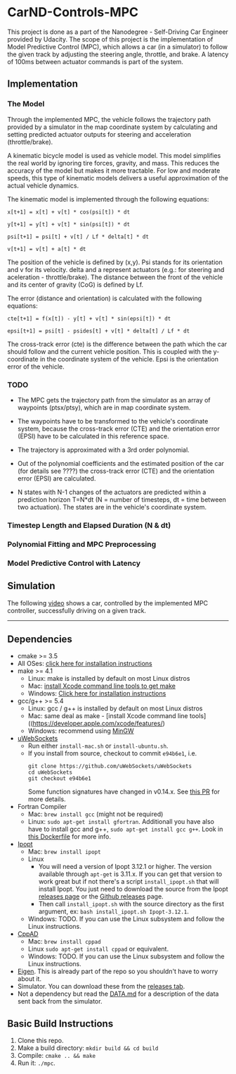 # CarND-Controls-MPC
This project is done as a part of the Nanodegree - Self-Driving Car Engineer provided by Udacity. The scope of this project is the implementation of Model Predictive Control (MPC), which allows a car (in a simulator) to follow the given track by adjusting the steering angle, throttle, and brake. A latency of 100ms between actuator commands is part of the system.

## Implementation
### The Model
Through the implemented MPC, the vehicle follows the trajectory path provided by a simulator in the map coordinate system by calculating and setting predicted actuator outputs for steering and acceleration (throttle/brake).

A kinematic bicycle model is used as vehicle model. This model simplifies the real world by ignoring tire forces, gravity, and mass. This reduces the accuracy of the model but makes it more tractable. For low and moderate speeds, this type of kinematic models delivers a useful approximation of the actual vehicle dynamics. 

The kinematic model is implemented through the following equations:

`x[t+1] = x[t] + v[t] * cos(psi[t]) * dt`

`y[t+1] = y[t] + v[t] * sin(psi[t]) * dt`

`psi[t+1] = psi[t] + v[t] / Lf * delta[t] * dt`

`v[t+1] = v[t] + a[t] * dt`

The position of the vehicle is defined by (x,y). Psi stands for its orientation and v for its velocity. delta and a represent actuators (e.g.: for steering and aceleration - throttle/brake). The distance between the front of the vehicle and its center of gravity (CoG) is defined by Lf.
 
 The error (distance and orientation) is calculated with the following equations:
 
 `cte[t+1] = f(x[t]) - y[t] + v[t] * sin(epsi[t]) * dt`
 
 `epsi[t+1] = psi[t] - psides[t] + v[t] * delta[t] / Lf * dt`
 
The cross-track error (cte) is the difference between the path which the car should follow and the current vehicle position. This is coupled with the y-coordinate in the coordinate system of the vehicle. Epsi is the orientation error of the vehicle. 

### TODO
- The MPC gets the trajectory path from the simulator as an array of waypoints (ptsx/ptsy), which are in map coordinate system. 

- The waypoints have to be transformed to the vehicle's coordinate system, because the cross-track error (CTE) and the orientation error (EPSI) have to be calculated in this reference space. 

- The trajectory is approximated with a 3rd order polynomial.

- Out of the polynomial coefficients and the estimated position of the car (for details see ????) the cross-track error (CTE) and the orientation error (EPSI) are calculated.

- N states with N-1 changes of the actuators are predicted within a prediction horizon T=N*dt (N = number of timesteps, dt = time between two actuation). The states are in the vehicle's coordinate system.

### Timestep Length and Elapsed Duration (N & dt)

### Polynomial Fitting and MPC Preprocessing

### Model Predictive Control with Latency


## Simulation

The following [video](https://youtu.be/7zCltY4EiUc) shows a car, controlled by the implemented MPC controller, successfully driving on a given track.

---
## Dependencies

* cmake >= 3.5
 * All OSes: [click here for installation instructions](https://cmake.org/install/)
* make >= 4.1
  * Linux: make is installed by default on most Linux distros
  * Mac: [install Xcode command line tools to get make](https://developer.apple.com/xcode/features/)
  * Windows: [Click here for installation instructions](http://gnuwin32.sourceforge.net/packages/make.htm)
* gcc/g++ >= 5.4
  * Linux: gcc / g++ is installed by default on most Linux distros
  * Mac: same deal as make - [install Xcode command line tools]((https://developer.apple.com/xcode/features/)
  * Windows: recommend using [MinGW](http://www.mingw.org/)
* [uWebSockets](https://github.com/uWebSockets/uWebSockets)
  * Run either `install-mac.sh` or `install-ubuntu.sh`.
  * If you install from source, checkout to commit `e94b6e1`, i.e.
    ```
    git clone https://github.com/uWebSockets/uWebSockets 
    cd uWebSockets
    git checkout e94b6e1
    ```
    Some function signatures have changed in v0.14.x. See [this PR](https://github.com/udacity/CarND-MPC-Project/pull/3) for more details.
* Fortran Compiler
  * Mac: `brew install gcc` (might not be required)
  * Linux: `sudo apt-get install gfortran`. Additionall you have also have to install gcc and g++, `sudo apt-get install gcc g++`. Look in [this Dockerfile](https://github.com/udacity/CarND-MPC-Quizzes/blob/master/Dockerfile) for more info.
* [Ipopt](https://projects.coin-or.org/Ipopt)
  * Mac: `brew install ipopt`
  * Linux
    * You will need a version of Ipopt 3.12.1 or higher. The version available through `apt-get` is 3.11.x. If you can get that version to work great but if not there's a script `install_ipopt.sh` that will install Ipopt. You just need to download the source from the Ipopt [releases page](https://www.coin-or.org/download/source/Ipopt/) or the [Github releases](https://github.com/coin-or/Ipopt/releases) page.
    * Then call `install_ipopt.sh` with the source directory as the first argument, ex: `bash install_ipopt.sh Ipopt-3.12.1`. 
  * Windows: TODO. If you can use the Linux subsystem and follow the Linux instructions.
* [CppAD](https://www.coin-or.org/CppAD/)
  * Mac: `brew install cppad`
  * Linux `sudo apt-get install cppad` or equivalent.
  * Windows: TODO. If you can use the Linux subsystem and follow the Linux instructions.
* [Eigen](http://eigen.tuxfamily.org/index.php?title=Main_Page). This is already part of the repo so you shouldn't have to worry about it.
* Simulator. You can download these from the [releases tab](https://github.com/udacity/self-driving-car-sim/releases).
* Not a dependency but read the [DATA.md](./DATA.md) for a description of the data sent back from the simulator.

## Basic Build Instructions

1. Clone this repo.
2. Make a build directory: `mkdir build && cd build`
3. Compile: `cmake .. && make`
4. Run it: `./mpc`.
